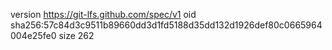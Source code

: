 version https://git-lfs.github.com/spec/v1
oid sha256:57c84d3c9511b89660dd3d1fd5188d35dd132d1926def80c0665964004e25fe0
size 262
